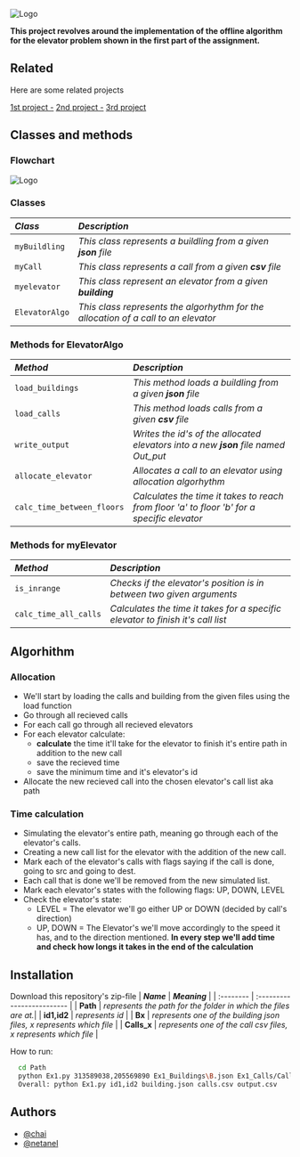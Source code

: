 
![Logo](https://logopond.com/logos/c4a783a2db42c1b1d2c3c20fb4f7a737.png)



**This project revolves around the implementation of the offline algorithm
for the elevator problem shown in the first part of the assignment.**




## Related

Here are some related projects

[1st project -](https://www.hellocodeclub.com/design-elevator-system-java/)
[2nd project -](https://thinksoftware.medium.com/elevator-system-design-a-tricky-technical-interview-question-116f396f2b1c)
[3rd project](https://medium.com/geekculture/system-design-elevator-system-design-interview-question-6e8d03ce1b44)



## Classes and methods

### Flowchart
![Logo](https://cdn.discordapp.com/attachments/248128879733112833/911369124159049748/MyChart.png)

### Classes
| ***Class*** | ***Description***                |
| :-------- | :------------------------- |
| `myBuildling` | *This class represents a buildling from a given **json** file* |
| `myCall` | *This class represents a call from a given **csv** file* |
| `myelevator` | *This class represent an elevator from a given **building*** |
| `ElevatorAlgo` | *This class represents the algorhythm for the allocation of a call to an elevator* |

### Methods for ElevatorAlgo

| ***Method*** | ***Description***                       |
| :-------- | :-------------------------------- |
| `load_buildings` | *This method loads a buildling from a given **json** file* |
| `load_calls` | *This method loads calls from a given **csv** file* |
| `write_output` | *Writes the id's of the allocated elevators into a new **json** file named Out_put* |
| `allocate_elevator` | *Allocates a call to an elevator using allocation algorhythm* |
| `calc_time_between_floors` | *Calculates the time it takes to reach from floor 'a' to floor 'b' for a specific elevator* |

### Methods for myElevator

| ***Method*** | ***Description***                       |
| :-------- | :-------------------------------- |
| `is_inrange` | *Checks if the elevator's position is in between two given arguments* | 
| `calc_time_all_calls` | *Calculates the time it takes for a specific elevator to finish it's call list* |

## Algorhithm

### Allocation
* We'll start by loading the calls and building from the given files using the load function
* Go through all recieved calls
* For each call go through all recieved elevators
* For each elevator calculate:
    * **calculate** the time it'll take for the elevator to finish it's entire path in addition to the new call
    * save the recieved time
    * save the minimum time and it's elevator's id
* Allocate the new recieved call into the chosen elevator's call list aka path

### Time calculation
* Simulating the elevator's entire path, meaning go through each of the elevator's calls.  
* Creating a new call list for the elevator with the addition of the new call.
* Mark each of the elevator's calls with flags saying if the call is done, going to src and going to dest.
* Each call that is done we'll be removed from the new simulated list.
* Mark each elevator's states with the following flags: UP, DOWN, LEVEL
* Check the elevator's state:
    * LEVEL = The elevator we'll go either UP or DOWN (decided by call's direction)
    * UP, DOWN = The Elevator's we'll move accordingly to the speed it has, and to the direction mentioned.
**In every step we'll add time and check how longs it takes in the end of the calculation**




## Installation
Download this repository's zip-file
| ***Name*** | ***Meaning***                |
| :-------- | :------------------------- |
| **Path** | *represents the path for the folder in which the files are at.*|
| **id1,id2** | *represents id* |
| **Bx** | *represents one of the building json files, x represents which file* |
| **Calls_x** | *represents one of the call csv files, x represents which file* |

How to run:

```bash
  cd Path
  python Ex1.py 313589038,205569890 Ex1_Buildings\B.json Ex1_Calls/Calls_.csv Ex1_Calls/out_put_a.csv
  Overall: python Ex1.py id1,id2 building.json calls.csv output.csv
```
    
## Authors

- [@chai](https://github.com/chai9l)
- [@netanel](https://github.com/Netanel94)

